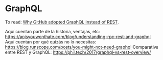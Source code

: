 # GraphQL

To read: [Why GitHub adopted GraphQL instead of REST](https://github.blog/2016-09-14-the-github-graphql-api/).

Aquí cuentan parte de la historia, ventajas, etc: https://apisyouwonthate.com/blog/understanding-rpc-rest-and-graphql
Aquí cuentan por qué quizás no lo necesitas: https://blog.runscope.com/posts/you-might-not-need-graphql
Comparativa entre REST y GraphQL: https://phil.tech/2017/graphql-vs-rest-overview/
